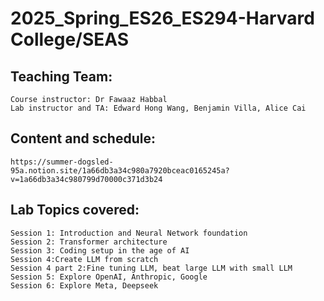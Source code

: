 # 2025_Spring_ES26_ES294-Harvard College/SEAS
## Teaching Team: 
    Course instructor: Dr Fawaaz Habbal
    Lab instructor and TA: Edward Hong Wang, Benjamin Villa, Alice Cai

## Content and schedule: 
    https://summer-dogsled-95a.notion.site/1a66db3a34c980a7920bceac0165245a?v=1a66db3a34c980799d70000c371d3b24

## Lab Topics covered: 
    Session 1: Introduction and Neural Network foundation
    Session 2: Transformer architecture
    Session 3: Coding setup in the age of AI
    Session 4:Create LLM from scratch
    Session 4 part 2:Fine tuning LLM, beat large LLM with small LLM
    Session 5: Explore OpenAI, Anthropic, Google
    Session 6: Explore Meta, Deepseek
